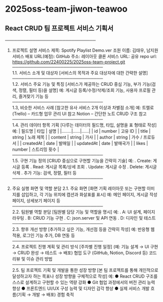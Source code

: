 # 2025oss-team-jiwon-teawoo

## React CRUD 팀 프로젝트 서비스 기획서
──────────────────────────────
1. 프로젝트 설명
서비스 제목: Spotify Playlist Demo.ver
 조원 이름: 김태우, 남지원
 서비스 배포 URL(예정): 
 GitHub 주소: 
 레이아웃 클론 서비스 URL: 
공유 repo url: https://github.com/22400225/2025oss-team-project.git
<br>──────────────────────────────<br>
1.1. 서비스 소개 및 대상자
[서비스의 목적과 주요 대상자에 대한 간략한 설명]
<br>──────────────────────────────<br>
1.2. 서비스 주요 기능 및 특징
[서비스가 제공하는 CRUD 중심 기능, 부가 기능(검색, 정렬, 필터 등)을 설명]
 예: 게시글 등록/수정/삭제/조회 기능, 사용자 프로필 관리, 즐겨찾기 기능 등
<br>──────────────────────────────<br>
1.3, 비슷한 서비스 사례
[참고한 유사 서비스 2개 이상과 차별점 소개]
 예: 트렐로(Trello) – 카드형 업무 관리 UI 참고
 Notion – 간단한 노트 CRUD 구조 참고
<br>──────────────────────────────<br>
1.4. 관리 데이터 항목 기획
[다루는 데이터의 필드명, 타입, 설명을 표 형태로 작성]
 예:
 | 필드명 | 타입 | 설명 |
 |........|......|......|
 | id | number | 고유 ID |
 | title | string | 노래 제목 |
 | content | string | 가사 |
 | author | string | 가수 / 프로듀서 |
 | createdAt | date | 발매일 |
 | updatedAt | date | 발매국가 |
 | likes | number | 스트리밍 횟수 |
<br>──────────────────────────────<br>
1.5. 구현 기능 정의
[CRUD 중심으로 구현할 기능을 간략히 기술]
 예:
 . Create: 게시글 등록
 . Read: 게시글 목록/상세 조회
 . Update: 게시글 수정
 . Delete: 게시글 삭제
 . 추가 기능: 검색, 정렬, 필터 등
<br>──────────────────────────────

2. 주요 실행 화면 및 역할 분담
2.1. 주요 화면
[화면 기획 레이아웃 또는 구현할 이미지를 삽입하고, 각 기능 위치에 캡션과 화살표를 표시]
 예: 메인 페이지, 게시글 작성 페이지, 상세보기 페이지 등
<br>──────────────────────────────<br>
2.2. 팀원별 역할 분담
[팀원별 담당 기능 및 역할을 명시]
 예:
 . A: UI 설계, 페이지 라우팅
 . B: CRUD 기능 구현
 . C: json.server 및 API 연동
 . D: 디자인 및 테스트
<br>──────────────────────────────<br>
2.3. 향후 개선 방향
[추가하고 싶은 기능, 개선점 등을 간략히 작성]
 예: 반응형 웹 적용, 로그인 기능 추가, DB 연동 등
<br>──────────────────────────────<br>
2.4. 프로젝트 진행 계획 및 관리 방식
[주차별 진행 일정]
 (예: 기능 설계 → UI 구현 → CRUD 완성 → 테스트 → 배포)
 협업 도구 (GitHub, Notion, Discord 등)
 코드 리뷰 및 이슈 관리 방법
<br>──────────────────────────────<br>
2.5. 팀 프로젝트 기획 및 개발을 통한 성장 방향
[본 팀 프로젝트를 통해 개인적으로 달성하고자 하는 목표나 성장 방향을 구체적으로 작성]
예:
●  	React CRUD 구조를 스스로 설계하고 구현할 수 있는 역량 강화
●  	Git 협업 과정에서의 버전 관리 능력 향상
●  	프론트엔드 UI/UX 구성 능력 및 디자인 감각 향상
●  	실제 서비스 개발 흐름(기획 → 개발 → 배포) 경험 축적